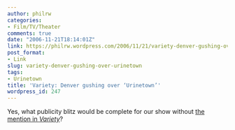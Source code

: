 ```yaml
---
author: philrw
categories:
- Film/TV/Theater
comments: true
date: "2006-11-21T18:14:01Z"
link: https://philrw.wordpress.com/2006/11/21/variety-denver-gushing-over-urinetown/
post_format:
- Link
slug: variety-denver-gushing-over-urinetown
tags:
- Urinetown
title: 'Variety: Denver gushing over ‘Urinetown’'
wordpress_id: 247
---
```


Yes, what publicity blitz would be complete for our show without [the mention in _Variety_](http://variety.com/2006/legit/news/denver-gushing-over-urinetown-1117954165/)?
